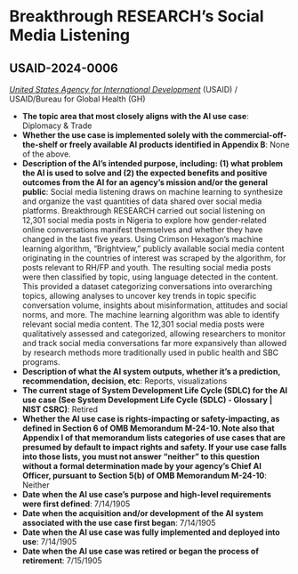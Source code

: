# Breakthrough RESEARCH’s Social Media Listening
## USAID-2024-0006
_[United States Agency for International Development](<../3_agency/United States Agency for International Development.md>)_ (USAID) / USAID/Bureau for Global Health (GH)


+ **The topic area that most closely aligns with the AI use case**: Diplomacy & Trade
+ **Whether the use case is implemented solely with the commercial-off-the-shelf or freely available AI products identified in Appendix B**: None of the above.
+ **Description of the AI’s intended purpose, including: (1) what problem the AI is used to solve and (2) the expected benefits and positive outcomes from the AI for an agency’s mission and/or the general public**: Social media listening draws on machine learning to synthesize and organize the vast quantities of data shared over social media platforms. Breakthrough RESEARCH carried out social listening on 12,301 social media posts in Nigeria to explore how gender-related online conversations manifest themselves and whether they have changed in the last five years. Using Crimson Hexagon’s machine learning algorithm, “Brightview,” publicly available social media content originating in the countries of interest was scraped by the algorithm, for posts relevant to RH/FP and youth. The resulting social media posts were then classified by topic, using language detected in the content. This provided a dataset categorizing conversations into overarching topics, allowing analyses to uncover key trends in topic specific conversation volume, insights about misinformation, attitudes and social norms, and more. The machine learning algorithm was able to identify relevant social media content. The 12,301 social media posts were qualitatively assessed and categorized, allowing researchers to monitor and track social media conversations far more expansively than allowed by research methods more traditionally used in public health and SBC programs.
+ **Description of what the AI system outputs, whether it’s a prediction, recommendation, decision, etc**: Reports, visualizations
+ **The current stage of System Development Life Cycle (SDLC) for the AI use case (See System Development Life Cycle (SDLC) - Glossary | NIST CSRC)**: Retired
+ **Whether the AI use case is rights-impacting or safety-impacting, as defined in Section 6 of OMB Memorandum M-24-10. Note also that Appendix I of that memorandum lists categories of use cases that are presumed by default to impact rights and safety. If your use case falls into those lists, you must not answer “neither” to this question without a formal determination made by your agency’s Chief AI Officer, pursuant to Section 5(b) of OMB Memorandum M-24-10**: Neither
+ **Date when the AI use case’s purpose and high-level requirements were first defined**: 7/14/1905
+ **Date when the acquisition and/or development of the AI system associated with the use case first began**: 7/14/1905
+ **Date when the AI use case was fully implemented and deployed into use**: 7/14/1905
+ **Date when the AI use case was retired or began the process of retirement**: 7/15/1905